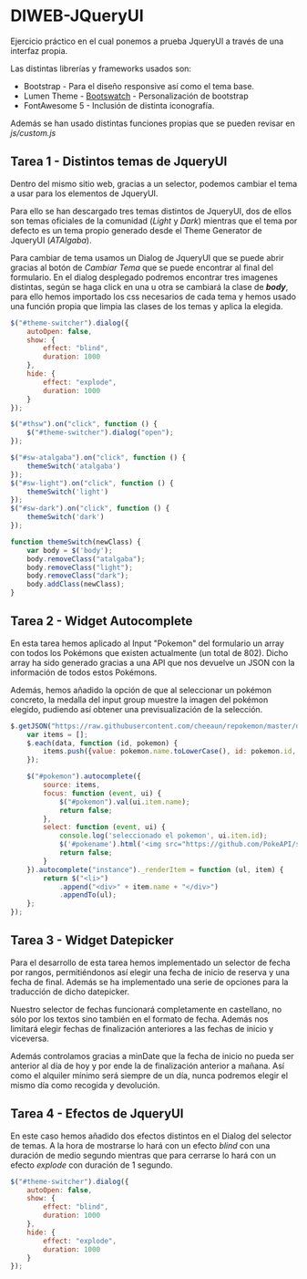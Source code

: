 # DIWEB-JQueryUI

Ejercicio práctico en el cual ponemos a prueba JqueryUI a través de una
interfaz propia.

Las distintas librerías y frameworks usados son:

* Bootstrap - Para el diseño responsive así como el tema base.
* Lumen Theme - [Bootswatch](https://bootswatch.com/lumen/) -
  Personalización de bootstrap
* FontAwesome 5 - Inclusión de distinta iconografía.

Además se han usado distintas funciones propias que se pueden revisar en
_js/custom.js_

## Tarea 1 - Distintos temas de JqueryUI
Dentro del mismo sitio web, gracias a un selector, podemos cambiar el
tema a usar para los elementos de JqueryUI.

Para ello se han descargado tres temas distintos de JqueryUI, dos de
ellos son temas oficiales de la comunidad (_Light_ y _Dark_) mientras
que el tema por defecto es un tema propio generado desde el Theme
Generator de JqueryUI (_ATAlgaba_).

Para cambiar de tema usamos un Dialog de JqueryUI que se puede abrir
gracias al botón de _Cambiar Tema_ que se puede encontrar al final del
formulario. En el dialog desplegado podremos encontrar tres imagenes
distintas, según se haga click en una u otra se cambiará la clase de
***body***, para ello hemos importado los css necesarios de cada tema y
hemos usado una función propia que limpia las clases de los temas y
aplica la elegida.

```javascript
$("#theme-switcher").dialog({
    autoOpen: false,
    show: {
        effect: "blind",
        duration: 1000
    },
    hide: {
        effect: "explode",
        duration: 1000
    }
});

$("#thsw").on("click", function () {
    $("#theme-switcher").dialog("open");
});

$("#sw-atalgaba").on("click", function () {
    themeSwitch('atalgaba')
});
$("#sw-light").on("click", function () {
    themeSwitch('light')
});
$("#sw-dark").on("click", function () {
    themeSwitch('dark')
});

function themeSwitch(newClass) {
    var body = $('body');
    body.removeClass("atalgaba");
    body.removeClass("light");
    body.removeClass("dark");
    body.addClass(newClass);
}
```

## Tarea 2 - Widget Autocomplete

En esta tarea hemos aplicado al Input "Pokemon" del formulario un array
con todos los Pokémons que existen actualmente (un total de 802). Dicho
array ha sido generado gracias a una API que nos devuelve un JSON con la
información de todos estos Pokémons.

Además, hemos añadido la opción de que al seleccionar un pokémon
concreto, la medalla del input group muestre la imagen del pokémon
elegido, pudiendo así obtener una previsualización de la selección.

```javascript
$.getJSON("https://raw.githubusercontent.com/cheeaun/repokemon/master/data/pokemon-list.json", function (data) {
    var items = [];
    $.each(data, function (id, pokemon) {
        items.push({value: pokemon.name.toLowerCase(), id: pokemon.id, name: pokemon.name});
    });

    $("#pokemon").autocomplete({
        source: items,
        focus: function (event, ui) {
            $("#pokemon").val(ui.item.name);
            return false;
        },
        select: function (event, ui) {
            console.log('seleccionado el pokemon', ui.item.id);
            $('#pokename').html('<img src="https://github.com/PokeAPI/sprites/blob/master/sprites/pokemon/' + ui.item.id + '.png?raw=true" style="width:100%;position:absolute; top:50%; left:50%; transform: translate(-50%, -50%);" />');
            return false;
        }
    }).autocomplete("instance")._renderItem = function (ul, item) {
        return $("<li>")
            .append("<div>" + item.name + "</div>")
            .appendTo(ul);
    };
});
```

## Tarea 3 - Widget Datepicker

Para el desarrollo de esta tarea hemos implementado un selector de fecha
por rangos, permitiéndonos así elegir una fecha de inicio de reserva y
una fecha de final. Además se ha implementado una serie de opciones para
la traducción de dicho datepicker.

Nuestro selector de fechas funcionará completamente en castellano, no
sólo por los textos sino también en el formato de fecha. Además nos
limitará elegir fechas de finalización anteriores a las fechas de inicio
y viceversa.

Además controlamos gracias a minDate que la fecha de inicio no pueda ser
anterior al día de hoy y por ende la de finalización anterior a mañana.
Así como el alquiler mínimo será siempre de un día, nunca podremos
elegir el mismo día como recogida y devolución.

## Tarea 4 - Efectos de JqueryUI

En este caso hemos añadido dos efectos distintos en el Dialog del
selector de temas. A la hora de mostrarse lo hará con un efecto _blind_
con una duración de medio segundo mientras que para cerrarse lo hará con
un efecto _explode_ con duración de 1 segundo.

```javascript
$("#theme-switcher").dialog({
    autoOpen: false,
    show: {
        effect: "blind",
        duration: 1000
    },
    hide: {
        effect: "explode",
        duration: 1000
    }
});
```
